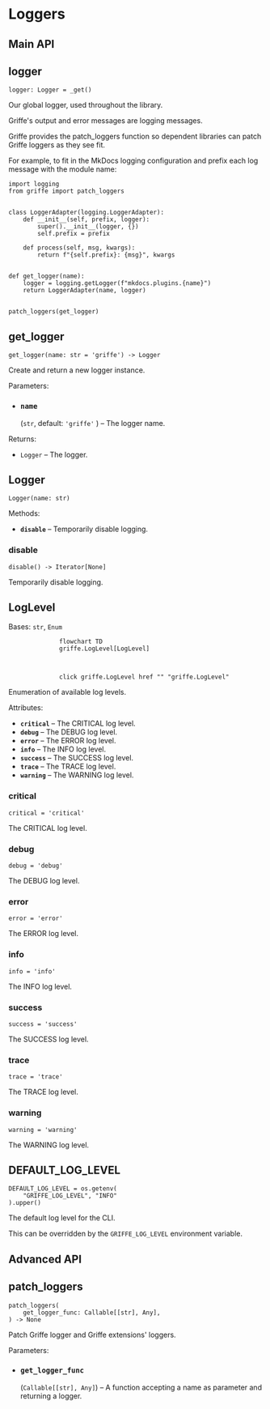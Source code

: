 # Loggers

## **Main API**

## logger

```
logger: Logger = _get()
```

Our global logger, used throughout the library.

Griffe's output and error messages are logging messages.

Griffe provides the patch_loggers function so dependent libraries can patch Griffe loggers as they see fit.

For example, to fit in the MkDocs logging configuration and prefix each log message with the module name:

```
import logging
from griffe import patch_loggers


class LoggerAdapter(logging.LoggerAdapter):
    def __init__(self, prefix, logger):
        super().__init__(logger, {})
        self.prefix = prefix

    def process(self, msg, kwargs):
        return f"{self.prefix}: {msg}", kwargs


def get_logger(name):
    logger = logging.getLogger(f"mkdocs.plugins.{name}")
    return LoggerAdapter(name, logger)


patch_loggers(get_logger)
```

## get_logger

```
get_logger(name: str = 'griffe') -> Logger
```

Create and return a new logger instance.

Parameters:

- ### **`name`**

  (`str`, default: `'griffe'` ) – The logger name.

Returns:

- `Logger` – The logger.

## Logger

```
Logger(name: str)
```

Methods:

- **`disable`** – Temporarily disable logging.

### disable

```
disable() -> Iterator[None]
```

Temporarily disable logging.

## LogLevel

Bases: `str`, `Enum`

```
              flowchart TD
              griffe.LogLevel[LogLevel]

              

              click griffe.LogLevel href "" "griffe.LogLevel"
```

Enumeration of available log levels.

Attributes:

- **`critical`** – The CRITICAL log level.
- **`debug`** – The DEBUG log level.
- **`error`** – The ERROR log level.
- **`info`** – The INFO log level.
- **`success`** – The SUCCESS log level.
- **`trace`** – The TRACE log level.
- **`warning`** – The WARNING log level.

### critical

```
critical = 'critical'
```

The CRITICAL log level.

### debug

```
debug = 'debug'
```

The DEBUG log level.

### error

```
error = 'error'
```

The ERROR log level.

### info

```
info = 'info'
```

The INFO log level.

### success

```
success = 'success'
```

The SUCCESS log level.

### trace

```
trace = 'trace'
```

The TRACE log level.

### warning

```
warning = 'warning'
```

The WARNING log level.

## DEFAULT_LOG_LEVEL

```
DEFAULT_LOG_LEVEL = os.getenv(
    "GRIFFE_LOG_LEVEL", "INFO"
).upper()
```

The default log level for the CLI.

This can be overridden by the `GRIFFE_LOG_LEVEL` environment variable.

## **Advanced API**

## patch_loggers

```
patch_loggers(
    get_logger_func: Callable[[str], Any],
) -> None
```

Patch Griffe logger and Griffe extensions' loggers.

Parameters:

- ### **`get_logger_func`**

  (`Callable[[str], Any]`) – A function accepting a name as parameter and returning a logger.
